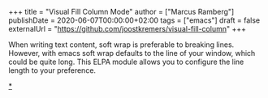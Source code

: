 +++
title = "Visual Fill Column Mode"
author = ["Marcus Ramberg"]
publishDate = 2020-06-07T00:00:00+02:00
tags = ["emacs"]
draft = false
externalUrl = "https://github.com/joostkremers/visual-fill-column"
+++

When writing text content, soft wrap is preferable to breaking lines. However, with emacs soft wrap defaults to the line of your window, which could be quite long. This ELPA module allows you to configure the line length to your preference.

[\*](https://github.com/joostkremers/visual-fill-column)
